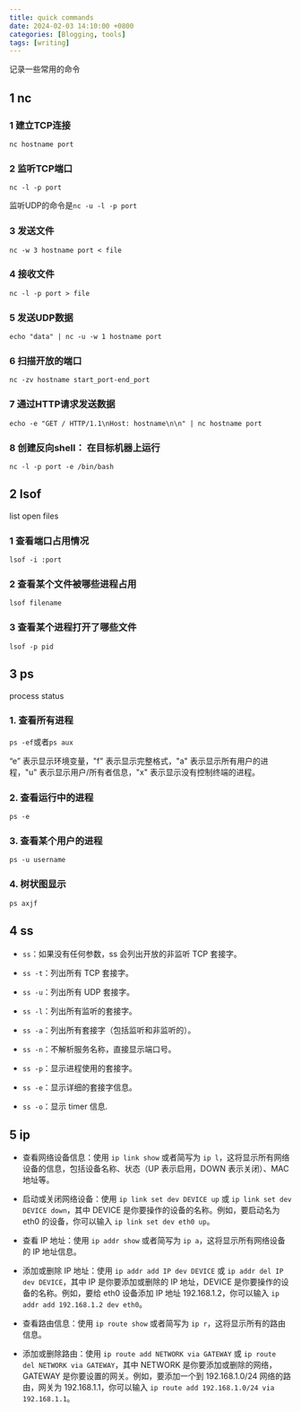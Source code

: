 ```yaml
---
title: quick commands
date: 2024-02-03 14:10:00 +0800
categories: [Blogging, tools]
tags: [writing]
---
```


记录一些常用的命令

## 1 nc

### 1 建立TCP连接

`nc hostname port`

### 2 监听TCP端口

`nc -l -p port`

监听UDP的命令是`nc -u -l -p port`

### 3 发送文件

`nc -w 3 hostname port < file`

### 4 接收文件

`nc -l -p port > file`

### 5 发送UDP数据

`echo "data" | nc -u -w 1 hostname port`

### 6 扫描开放的端口

`nc -zv hostname start_port-end_port`

### 7 通过HTTP请求发送数据

`echo -e "GET / HTTP/1.1\nHost: hostname\n\n" | nc hostname port`

### 8 创建反向shell： 在目标机器上运行

`nc -l -p port -e /bin/bash`

## 2 lsof

list open files

### 1 查看端口占用情况

`lsof -i :port`

### 2 查看某个文件被哪些进程占用

`lsof filename`

### 3 查看某个进程打开了哪些文件

`lsof -p pid`

## 3 ps

process status 

### 1. 查看所有进程

`ps -ef`或者`ps aux`

“e” 表示显示环境变量，"f" 表示显示完整格式，"a" 表示显示所有用户的进程，"u" 表示显示用户/所有者信息，"x" 表示显示没有控制终端的进程。

### 2. 查看运行中的进程

`ps -e`

### 3. 查看某个用户的进程

`ps -u username`

### 4. 树状图显示

`ps axjf`

## 4 ss

+ `ss`：如果没有任何参数，ss 会列出开放的非监听 TCP 套接字。

+ `ss -t`：列出所有 TCP 套接字。

+ `ss -u`：列出所有 UDP 套接字。

+ `ss -l`：列出所有监听的套接字。

+ `ss -a`：列出所有套接字（包括监听和非监听的）。

+ `ss -n`：不解析服务名称，直接显示端口号。

+ `ss -p`：显示进程使用的套接字。

+ `ss -e`：显示详细的套接字信息。

+ `ss -o`：显示 timer 信息.

## 5 ip

+ 查看网络设备信息：使用 `ip link show` 或者简写为 `ip l`，这将显示所有网络设备的信息，包括设备名称、状态（UP 表示启用，DOWN 表示关闭）、MAC 地址等。

+ 启动或关闭网络设备：使用 `ip link set dev DEVICE up` 或 `ip link set dev DEVICE down`，其中 DEVICE 是你要操作的设备的名称。例如，要启动名为 eth0 的设备，你可以输入 `ip link set dev eth0 up`。

+ 查看 IP 地址：使用 `ip addr show` 或者简写为 `ip a`，这将显示所有网络设备的 IP 地址信息。

+ 添加或删除 IP 地址：使用 `ip addr add IP dev DEVICE` 或 `ip addr del IP dev DEVICE`，其中 IP 是你要添加或删除的 IP 地址，DEVICE 是你要操作的设备的名称。例如，要给 eth0 设备添加 IP 地址 192.168.1.2，你可以输入 `ip addr add 192.168.1.2 dev eth0`。

+ 查看路由信息：使用 `ip route show` 或者简写为 `ip r`，这将显示所有的路由信息。

+ 添加或删除路由：使用 `ip route add NETWORK via GATEWAY` 或 `ip route del NETWORK via GATEWAY`，其中 NETWORK 是你要添加或删除的网络，GATEWAY 是你要设置的网关。例如，要添加一个到 192.168.1.0/24 网络的路由，网关为 192.168.1.1，你可以输入 `ip route add 192.168.1.0/24 via 192.168.1.1`。

